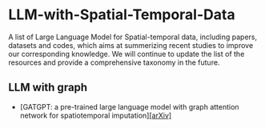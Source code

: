 # LLM-with-Spatial-Temporal-Data
A list of Large Language Model for Spatial-temporal data, including papers, datasets and codes, which aims at summerizing recent studies to improve our corresponding knowledge.
We will continue to update the list of the resources and provide a comprehensive taxonomy in the future.

## LLM with graph
- [GATGPT: a pre-trained large language model with graph attention network for spatiotemporal imputation][[arXiv]](https://arxiv.org/abs/2311.14332)
